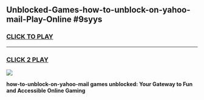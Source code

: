 
## Unblocked-Games-how-to-unblock-on-yahoo-mail-Play-Online #9syys
<h3>
<a href="https://news.freeplayer.one?title=how-to-unblock-on-yahoo-mail&ref=3">CLICK TO PLAY</a></h3>
<hr>

<h3>
<a href="https://news.freeplayer.one?title=how-to-unblock-on-yahoo-mail&ref=3">CLICK 2 PLAY</a>
  
</h3>

<a href="https://news.freeplayer.one?title=how-to-unblock-on-yahoo-mail&ref=3"><img src="https://clearcache.store/games.png"></a>


**how-to-unblock-on-yahoo-mail games unblocked: Your Gateway to Fun and Accessible Online Gaming**
